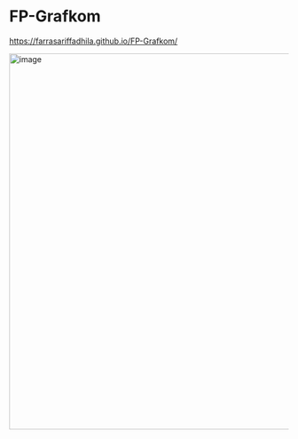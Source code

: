 # FP-Grafkom

https://farrasariffadhila.github.io/FP-Grafkom/

<img width="677" alt="image" src="https://github.com/user-attachments/assets/fee26c9d-a720-45b2-b740-64c86749ef6d" />
